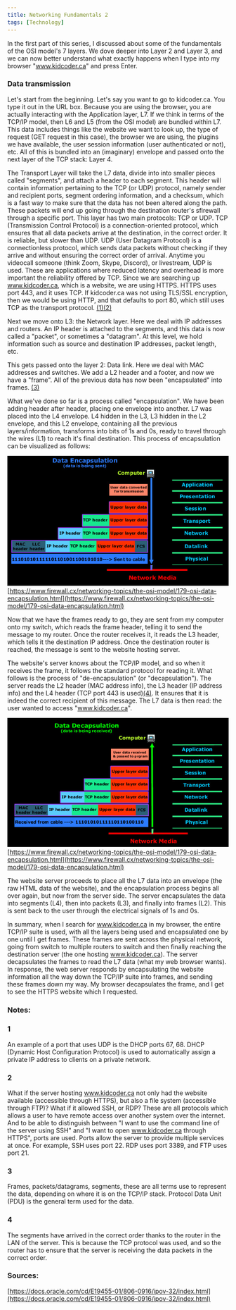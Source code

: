 ```yaml
---
title: Networking Fundamentals 2
tags: [Technology]
---
```


In the first part of this series, I discussed about some of the fundamentals of the OSI model's 7 layers. We dove deeper into Layer 2 and Layer 3, and we can now better understand what exactly happens when I type into my browser "www.kidcoder.ca" and press Enter. 

### Data transmission

Let's start from the beginning. Let's say you want to go to kidcoder.ca. You type it out in the URL box. Because you are using the browser, you are actually interacting with the Application layer, L7. If we think in terms of the TCP/IP model, then L6 and L5 (from the OSI model) are bundled within L7. This data includes things like the website we want to look up, the type of request (GET request in this case), the browser we are using, the plugins we have available, the user session information (user authenticated or not), etc. All of this is bundled into an (imaginary) envelope and passed onto the next layer of the TCP stack: Layer 4.

The Transport Layer will take the L7 data, divide into into smaller pieces called "segments", and attach a header to each segment. This header will contain information pertaining to the TCP (or UDP) protocol, namely sender and recipient ports, segment ordering information, and a checksum, which is a fast way to make sure that the data has not been altered along the path.  These packets will end up going through the destination router's sfirewall through a specific port. This layer has two main protocols: TCP or UDP. TCP (Transmission Control Protocol) is a connection-oriented protocol, which ensures that all data packets arrive at the destination, in the correct order. It is reliable, but slower than UDP. UDP (User Datagram Protocol) is a connectionless protocol, which sends data packets without checking if they arrive and without ensuring the correct order of arrival. Anytime you videocall someone (think Zoom, Skype, Discord), or livestream, UDP is used. These are applications where reduced latency and overhead is more important the reliability offered by TCP. Since we are searching up www.kidcoder.ca, which is a website, we are using HTTPS. HTTPS uses port 443, and it uses TCP. If kidcoder.ca was not using TLS/SSL encryption, then we would be using HTTP, and that defaults to port 80, which still uses TCP as the transport protocol. [(1)](#1)[(2)](#2)

Next we move onto L3: the Network layer. Here we deal with IP addresses and routers. An IP header is attached to the segments, and this data is now called a "packet", or sometimes a "datagram". At this level, we hold information such as source and destination IP addresses, packet length, etc. 

This gets passed onto the layer 2: Data link. Here we deal with MAC addresses and switches. We add a L2 header and a footer, and now we have a "frame". All of the previous data has now been "encapsulated" into frames. [(3)](#3)

What we've done so far is a process called "encapsulation". We have been adding header after header, placing one envelope into another. L7 was placed into the L4 envelope. L4 hidden in the L3, L3 hidden in the L2 envelope, and this L2 envelope, containing all the previous layers/information, transforms into bits of 1s and 0s, ready to travel through the wires (L1) to reach it's final destination. This process of encapsulation can be visualized as follows:

![View of networks](..\images\encapsulation.jpg)
[https://www.firewall.cx/networking-topics/the-osi-model/179-osi-data-encapsulation.html](https://www.firewall.cx/networking-topics/the-osi-model/179-osi-data-encapsulation.html)

Now that we have the frames ready to go, they are sent from my computer onto my switch, which reads the frame header, telling it to send the message to my router. Once the router receives it, it reads the L3 header, which tells it the destination IP address. Once the destination router is reached, the message is sent to the website hosting server. 

The website's server knows about the TCP/IP model, and so when it receives the frame, it follows the standard protocol for reading it. What follows is the process of "de-encapsulation" (or "decapsulation"). The server reads the L2 header (MAC address info), the L3 header (IP address info) and the L4 header (TCP port 443 is used)[(4)](#4). It ensures that it is indeed the correct recipient of this message. The L7 data is then read: the user wanted to access "www.kidcoder.ca".

![View of networks](..\images\decapsulation.jpg)
[https://www.firewall.cx/networking-topics/the-osi-model/179-osi-data-encapsulation.html](https://www.firewall.cx/networking-topics/the-osi-model/179-osi-data-encapsulation.html)

The website server proceeds to place all the L7 data into an envelope (the raw HTML data of the website), and the encapsulation process begins all over again, but now from the server side. The server encapsulates the data into segments (L4), then into packets (L3), and finally into frames (L2). This is sent back to the user through the electrical signals of 1s and 0s. 

In summary, when I search for www.kidcoder.ca in my browser, the entire TCP/IP suite is used, with all the layers being used and encapsulated one by one until I get frames. These frames are sent across the physical network, going from switch to multiple routers to switch and then finally reaching the destination server (the one hosting www.kidcoder.ca). The server decapsulates the frames to read the L7 data (what my web browser wants). In response, the web server responds by encapsulating the website information all the way down the TCP/IP suite into  frames, and sending these frames down my way. My browser decapsulates the frame, and I get to see the HTTPS website which I requested.   

### Notes:

### 1 
An example of a port that uses UDP is the DHCP ports 67, 68. DHCP (Dynamic Host Configuration Protocol) is used to automatically assign a private IP address to clients on a private network.

### 2
What if the server hosting www.kidcoder.ca not only had the website available (accessible through HTTPS), but also a file system (accessible through FTP)? What if it allowed SSH, or RDP? These are all protocols which allows a user to have remote access over another system over the internet. And to be able to distinguish between "I want to use the command line of the server using SSH" and "I want to open www.kidcoder.ca through HTTPS", ports are used. Ports allow the server to provide multiple services at once. For example, SSH uses port 22. RDP uses port 3389, and FTP uses port 21.  

### 3
Frames, packets/datagrams, segments, these are all terms use to represent the data, depending on where it is on the TCP/IP stack. Protocol Data Unit (PDU) is the general term used for the data.

### 4
The segments have arrived in the correct order thanks to the router in the LAN of the server. This is because the TCP protocol was used, and so the router has to ensure that the server is receiving the data packets in the correct order. 

### Sources:
[https://docs.oracle.com/cd/E19455-01/806-0916/ipov-32/index.html](https://docs.oracle.com/cd/E19455-01/806-0916/ipov-32/index.html)